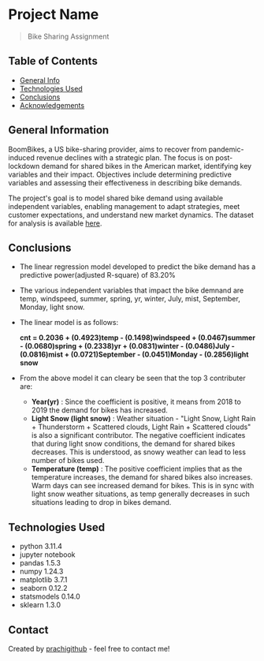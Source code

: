 # Project Name
> Bike Sharing Assignment


## Table of Contents
* [General Info](#general-information)
* [Technologies Used](#technologies-used)
* [Conclusions](#conclusions)
* [Acknowledgements](#acknowledgements)

<!-- You can include any other section that is pertinent to your problem -->

## General Information
BoomBikes, a US bike-sharing provider, aims to recover from pandemic-induced revenue declines with a strategic plan. The focus is on post-lockdown demand for shared bikes in the American market, identifying key variables and their impact. Objectives include determining predictive variables and assessing their effectiveness in describing bike demands. 

The project's goal is to model shared bike demand using available independent variables, enabling management to adapt strategies, meet customer expectations, and understand new market dynamics. The dataset for analysis is available [here](day.csv).

<!-- You don't have to answer all the questions - just the ones relevant to your project. -->

## Conclusions
- The linear regression model developed to predict the bike demand has a predictive power(adjusted R-square) of 83.20%
- The various independent variables that impact the bike demnand are temp, windspeed, summer, spring, yr, winter, July, mist, September, Monday, light snow.
- The linear model is as follows:

     __cnt = 0.2036 + (0.4923)temp - (0.1498)windspeed + (0.0467)summer - (0.0680)spring + (0.2338)yr + (0.0831)winter - (0.0486)July
    -(0.0816)mist + (0.0721)September - (0.0451)Monday - (0.2856)light snow__
- From the above model it can cleary be seen that the top 3 contributer are:
    - **Year(yr)** : Since the coefficient is positive, it means from 2018 to 2019 the demand for bikes has increased.
    - **Light Snow (light snow)** : Weather situation - "Light Snow, Light Rain + Thunderstorm + Scattered clouds, Light Rain + Scattered clouds" is also a significant contributor. The negative coefficient indicates that during light snow conditions, the demand for shared bikes decreases. This is understood, as snowy weather can lead to less number of bikes used.
    - **Temperature (temp)** : The positive coefficient implies that as the temperature increases, the demand for shared bikes also increases. Warm days can see increased demand for bikes. This is in sync with light snow weather situations, as temp generally decreases in such situations leading to drop in bikes demand. 

<!-- You don't have to answer all the questions - just the ones relevant to your project. -->


## Technologies Used
- python 3.11.4
- jupyter notebook
- pandas 1.5.3
- numpy 1.24.3
- matplotlib 3.7.1
- seaborn 0.12.2
- statsmodels 0.14.0
- sklearn 1.3.0

<!-- As the libraries versions keep on changing, it is recommended to mention the version of library used in this project -->

## Contact
Created by [prachigithub](https://github.com/prachigithub/) - feel free to contact me!


<!-- Optional -->
<!-- ## License -->
<!-- This project is open source and available under the [... License](). -->

<!-- You don't have to include all sections - just the one's relevant to your project -->